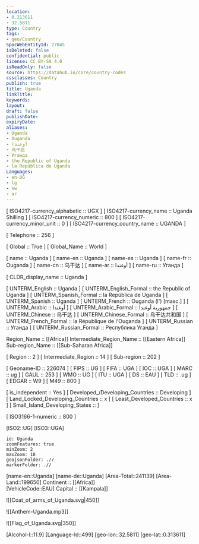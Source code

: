 ```yaml
---
location:
- 0.313611
- 32.5811
type: Country
tags:
- geo/Country
SpocWebEntityId: 27045
isDeleted: false
confidential: public
license: CC BY-SA 4.0
isReadOnly: false
source: https://datahub.io/core/country-codes
cssclasses: Country
publish: true
title: Uganda
linkTitle: 
keywords: 
layout: 
draft: false
publishDate: 
expiryDate: 
aliases:
- Uganda
- Ouganda
- أوغندا
- 乌干达
- Уганда
- the Republic of Uganda
- la República de Uganda
Languages:
- en-UG
- lg
- sw
- ar
---
```



[	ISO4217-currency_alphabetic	 :: UGX ] 
[	ISO4217-currency_name	 :: Uganda Shilling ] 
[	ISO4217-currency_numeric	 :: 800 ] 
[	ISO4217-currency_minor_unit	 :: 0 ] 
[	ISO4217-currency_country_name	 :: UGANDA ] 

[	Telephone	 :: 256 ] 

[	Global	 :: True ] 
[	Global_Name	 :: World ] 

[	name	 :: Uganda ] 
[	name-en	 :: Uganda ] 
[	name-es	 :: Uganda ] 
[	name-fr	 :: Ouganda ] 
[	name-cn	 :: 乌干达 ] 
[	name-ar	 :: أوغندا ] 
[	name-ru	 :: Уганда ] 

[	CLDR_display_name	 :: Uganda ] 

[	UNTERM_English	 :: Uganda ] 
[	UNTERM_English_Formal	 :: the Republic of Uganda ] 
[	UNTERM_Spanish_Formal	 :: la República de Uganda ] 
[	UNTERM_Spanish	 :: Uganda ] 
[	UNTERM_French	 :: Ouganda (l') [masc.] ] 
[	UNTERM_Arabic	 :: أوغندا ] 
[	UNTERM_Arabic_Formal	 :: جمهورية أوغندا ] 
[	UNTERM_Chinese	 :: 乌干达 ] 
[	UNTERM_Chinese_Formal	 :: 乌干达共和国 ] 
[	UNTERM_French_Formal	 :: la République de l'Ouganda ] 
[	UNTERM_Russian	 :: Уганда ] 
[	UNTERM_Russian_Formal	 :: Республика Уганда ] 

Region_Name ::  [[Africa]] 
Intermediate_Region_Name ::  [[Eastern Africa]] 
Sub-region_Name ::  [[Sub-Saharan Africa]] 

[	Region	 :: 2 ] 
[	Intermediate_Region	 :: 14 ] 
[	Sub-region	 :: 202 ] 

[	Geoname-ID	 :: 226074 ] 
[	FIPS	 :: UG ] 
[	FIFA	 :: UGA ] 
[	IOC	 :: UGA ] 
[	MARC	 :: ug ] 
[	GAUL	 :: 253 ] 
[	WMO	 :: UG ] 
[	ITU	 :: UGA ] 
[	DS	 :: EAU ] 
[	TLD	 :: .ug ] 
[	EDGAR	 :: W9 ] 
[	M49	 :: 800 ] 

[	is_independent	 :: Yes ] 
[	Developed_/Developing_Countries	 :: Developing ] 
[	Land_Locked_Developing_Countries	 :: x ] 
[	Least_Developed_Countries	 :: x ] 
[	Small_Island_Developing_States	 ::  ] 

[	ISO3166-1-numeric	 :: 800 ] 



[ISO2::UG] 
[ISO3::UGA] 
```leaflet
id: Uganda
zoomFeatures: true 
minZoom: 2 
maxZoom: 18
geojsonFolder: .//
markerFolder: .//
```

[name-en::Uganda] 
[name-de::Uganda] 
[Area-Total::241139] 
[Area-Land::199650] 
Continent :: [[Africa]]  
[VehicleCode::EAU] 
Capital :: [[Kampala]]  

![[Coat_of_arms_of_Uganda.svg|450]] 

![[Anthem-Uganda.mp3]] 

![[Flag_of_Uganda.svg|350]] 

[Alcohol-l::11.9] 
[Language-Id::499] 
[geo-lon::32.5811] 
[geo-lat::0.313611] 




